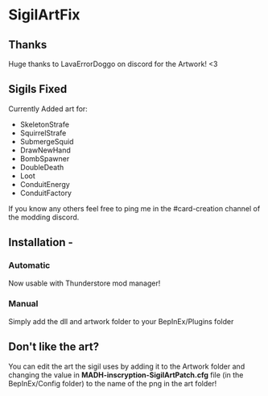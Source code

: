 # SigilArtFix

## Thanks
Huge thanks to LavaErrorDoggo on discord for the Artwork! <3

## Sigils Fixed
Currently Added art for:
 - SkeletonStrafe
 - SquirrelStrafe
 - SubmergeSquid
 - DrawNewHand
 - BombSpawner
 - DoubleDeath
 - Loot
 - ConduitEnergy
 - ConduitFactory

If you know any others feel free to ping me in the #card-creation channel of the modding discord.

## Installation -
### Automatic
Now usable with Thunderstore mod manager!

### Manual
Simply add the dll and artwork folder to your BepInEx/Plugins folder

## Don't like the art?
You can edit the art the sigil uses by adding it to the Artwork folder and changing the value in **MADH-inscryption-SigilArtPatch.cfg** file (in the BepInEx/Config folder) to the name of the png in the art folder!
